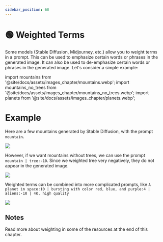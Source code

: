 ```yaml
---
sidebar_position: 60
---
```


# 🟢 Weighted Terms

Some models (Stable Diffusion, Midjourney, etc.) allow you to weight terms in a prompt. This can be used to emphasize certain words or phrases in the generated image. It can 
also be used to de-emphasize certain words or phrases in the generated image. Let's consider a simple example:

import mountains from '@site/docs/assets/images_chapter/mountains.webp';
import mountains_no_trees from '@site/docs/assets/images_chapter/mountains_no_trees.webp';
import planets from '@site/docs/assets/images_chapter/planets.webp';


# Example

Here are a few mountains generated by Stable Diffusion, with the prompt `mountain`.

<div style={{textAlign: 'center'}}>
  <img src={mountains} style={{width: "350px"}} />
</div>

However, if we want mountains without trees, we can use the prompt `mountain | tree:-10`. Since we weighted tree very negatively, they do not appear in the generated image.

<div style={{textAlign: 'center'}}>
  <img src={mountains_no_trees} style={{width: "350px"}} />
</div>

Weighted terms can be combined into more complicated prompts, like 
`A planet in space:10 | bursting with color red, blue, and purple:4 | aliens:-10 | 4K, high quality`

<div style={{textAlign: 'center'}}>
  <img src={planets} style={{width: "350px"}} />
</div>

## Notes

Read more about weighting in some of the resources at the end of this chapter.